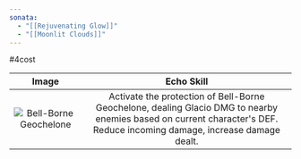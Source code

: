 ```yaml
---
sonata:
  - "[[Rejuvenating Glow]]"
  - "[[Moonlit Clouds]]"
---
```

#4cost

|                                              Image                                               |                                                                               Echo Skill                                                                                |
| :----------------------------------------------------------------------------------------------: | :---------------------------------------------------------------------------------------------------------------------------------------------------------------------: |
| ![Bell-Borne Geochelone](https://img.game8.co/3889506/524d289653309444bb80a334171ef90b.png/show) | Activate the protection of Bell-Borne Geochelone, dealing Glacio DMG to nearby enemies based on current character's DEF. Reduce incoming damage, increase damage dealt. |
